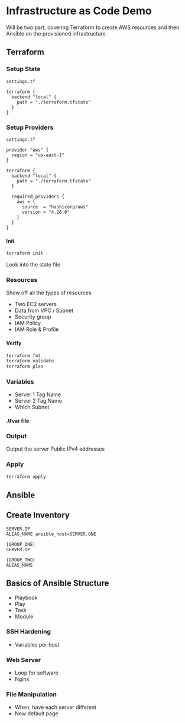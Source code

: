 # Infrastructure as Code Demo

Will be two part, covering Terraform to create AWS resources and then Ansible on the provisioned infrastructure.

## Terraform

### Setup State

`settings.tf`
```hcl
terraform {
  backend "local" {
    path = "./terraform.tfstate"
  }
}
```

### Setup Providers

`settings.tf`
```hcl
provider "aws" {
  region = "us-east-1"
}

terraform {
  backend "local" {
    path = "./terraform.tfstate"
  }

  required_providers {
    aws = {
      source  = "hashicorp/aws"
      version = "4.26.0"
    }
  }
}
```

#### Init

```bash
terraform init
```

Look into the state file

### Resources

Show off all the types of resources

- Two EC2 servers
- Data from VPC / Subnet
- Security group
- IAM Policy
- IAM Role & Profile

#### Verify

```bash
terraform fmt
terraform validate
terraform plan
```

### Variables

- Server 1 Tag Name
- Server 2 Tag Name
- Which Subnet

#### .tfvar file

### Output

Output the server Public IPv4 addresses

### Apply

```bash
terraform apply
```


## Ansible

## Create Inventory

```host
SERVER.IP
ALIAS_NAME ansible_host=SERVER.ONE

[GROUP_ONE]
SERVER.IP

[GROUP_TWO]
ALIAS_NAME
```

## Basics of Ansible Structure

- Playbook
- Play
- Task
- Module

### SSH Hardening

- Variables per host

### Web Server

- Loop for software
- Nginx

### File Manipulation

- When, have each server different
- New default page
